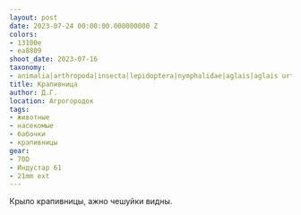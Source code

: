 ```yaml
---
layout: post
date: 2023-07-24 00:00:00.000000000 Z
colors:
- 13100e
- ea8809
shoot_date: 2023-07-16
taxonomy:
- animalia|arthropoda|insecta|lepidoptera|nymphalidae|aglais|aglais urticae
title: Крапивница
author: Д.Г.
location: Агрогородок
tags:
- животные
- насекомые
- бабочки
- крапивницы
gear:
- 70D
- Индустар 61
- 21mm ext
---
```

Крыло крапивницы, ажно чешуйки видны.

